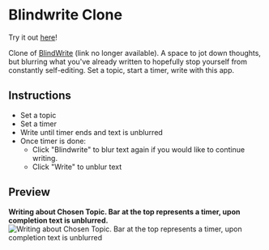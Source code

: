 # Blindwrite Clone

Try it out [here](https://financial-stability.github.io/Blindwrite-Clone/)!

Clone of [BlindWrite](https://blindwrite.herokuapp.com/) (link no longer available).
A space to jot down thoughts, but blurring what you've already written to hopefully stop yourself from constantly self-editing.
Set a topic, start a timer, write with this app.

## Instructions
* Set a topic
* Set a timer
* Write until timer ends and text is unblurred
* Once timer is done:
  * Click "Blindwrite" to blur text again if you would like to continue writing.
  * Click "Write" to unblur text

## Preview
**Writing about Chosen Topic. Bar at the top represents a timer, upon completion text is unblurred.**
![Writing about Chosen Topic. Bar at the top represents a timer, upon completion text is unblurred](https://raw.githubusercontent.com/KoyaS/Blindwrite-Clone/master/blindWrite.png)


